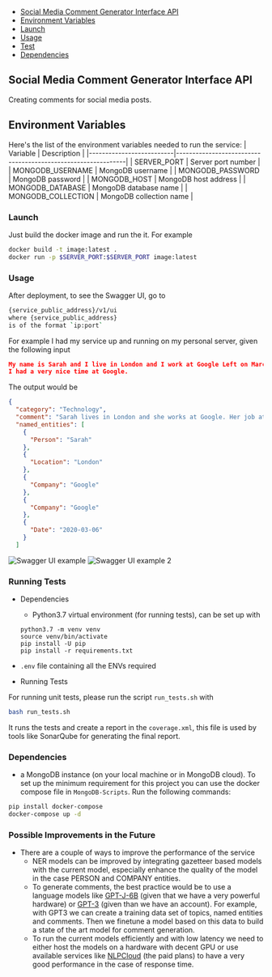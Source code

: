 

 - [Social Media Comment Generator Interface API](#social-media-comment-generator-interface-api)
 - [Environment Variables](#environment-variables)
  - [Launch](#launch)
  - [Usage](#usage)
  - [Test](#test)
  - [Dependencies](#dependencies)

## Social Media Comment Generator Interface API

Creating comments for social media posts.


## Environment Variables

Here's the list of the environment variables needed to run the service:
| Variable                | Description                                                  |
|--------------------------|--------------------------------------------------------------|
| SERVER_PORT              | Server port number                                           |
| MONGODB_USERNAME              | MongoDB username |
| MONGODB_PASSWORD                 | MongoDB password |
| MONGODB_HOST           | MongoDB host address     |
| MONGODB_DATABASE | MongoDB database name  |
| MONGODB_COLLECTION | MongoDB collection name  |


### Launch

Just build the docker image and run the it. For example
```bash
docker build -t image:latest .
docker run -p $SERVER_PORT:$SERVER_PORT image:latest
```

### Usage

After deployment, to see the Swagger UI, go to
```bash
{service_public_address}/v1/ui
where {service_public_address}
is of the format `ip:port`
```

For example I had my service up and running on my personal server, given the following input
```json
My name is Sarah and I live in London and I work at Google Left on March 6th 2020. My job there mostly involved in leading a team of sotware developers in two projects about self driving cars.
I had a very nice time at Google.
```
The output would be
```json
{
  "category": "Technology",
  "comment": "Sarah lives in London and she works at Google. Her job at Google left on March 6th 2020. She was involved in leading a team of sotware developers in two projects about self driving cars. Sarah had a nice time at Google and she had a very nice time there.",
  "named_entities": [
    {
      "Person": "Sarah"
    },
    {
      "Location": "London"
    },
    {
      "Company": "Google"
    },
    {
      "Company": "Google"
    },
    {
      "Date": "2020-03-06"
    }
  ]
```
![Swagger UI example](https://lh3.googleusercontent.com/_2Xh6Txg1qznAaAD3q_FFrl1PJG6rJS4q-jmEB5f9CjwjfyZxBN5dt0g-EhtLbdzymIu5lbCRL_C01zzPLnnMvfYz7kJp91ZPUxWtMh-vliOaKBfSLSC6n24yz9H1UFpEkwASkFWxlnbL3LrEYrTq-LOeSkVexPejsG3ZPCx0MJ3Q1hybp0JH5pJuHe9E2WEJl5D_OoDSZyjNC0uuKZW4U08D0QT1Dd7lFMsD3QdwZkFGXmzajtjsehxv2GyDUFl5DmJsX99EXQbzNz2y7h2kJmq6fJGOob1doNjjX-Qu3RJSmTbXxgFodQLuYo0FYeH14CjtMriLiToDiJkWJjTWM-iLUvoE0e8_OqE8SLuvgeBHm56Po55QuR0Yl6NCq6DDKXNGPX1uOSraeYUrQHPcGQSu7eEwWcdix2VV_u04NhFOjSwfrJbgPHa7rn5py_5viWJDe9iDZAzW_UgqmAVlZm_XmCtaTHPadbA-ANzQoD9Db2nlhRuCnJfqw9_sYG8vVjag3tAAAifXCbouGJNyAO1JKdxJBlLaNB_wLpuJIz-Z1iFhd7GAUvoKdtk8_XeLR1sHWW2XFreiODqndEUm3vXHg5sEqI6lSXmr7QHtZbOTN45beM3FeKtn8BCuS6Cp6bFdjgy4KyIPELfPYaa7O2kOyy1xqQwOMPY49fBLoupu1QQAiSwhqB9Sr1sDxg3rifSl-3Z9HSXSjxFPnopWIvSSCy54vJWb_hbY46KKMJeydN7TNnLaYxkUvZSPQ=w1027-h607-no?authuser=0)
![Swagger UI example 2](https://lh3.googleusercontent.com/t9hduPrI8XH8iWBHuDpyzX2UxCGhZgvOw9peUaIoNU-RJjvUuinZADcuIucxPs_-X2_3_SYrgVCdSz9BSdCjim8_iWM7YOaFXzuQSX7hTjH0zbn53f558KX5Vp2k3YwC-2ekW9NqXukP2SQTHtCfh7iD0dJaoHUewQJ56lLQycVX3iRrQ5OvFYwjCfCWelZqN-CM8wiRk1bJiTFQIDjmyYFdIFfHLXr2ksXLPJEmWM_wnQvhPjCyS4ureARbbNtAOhCheXc18VM6jzPke7bnsiFFNb4giLWkkXdA2UPE5U5bEuU4lmh5qUy8_SOVtJ8dpq2gfYQqIAkmlclhcdkM9djcgelolnO0f3lKT1PTt5VrRvU-7P4KKdrAajmgV8ZcJjtywb5s_gx2ByA3EUzopU7i-OJeob_OiwV4F0Ryq6JYfE-8YXrndCW4iUS-UHOzvMAS64IUXPb_IOVHwjJGH6wGU6ltWxKSXDqelVhH_wZ9E5g-vmTadbRKN5OisyatalcJfnX583KbJvA6eKZhg7SqAf9F34cEJnNe1lARcw0Vg_lhslsiRlynmJ7h0-5rLDFMwJKdpxVrw2jYJBKvzECZNV999uOM1pKuFC5cCYXrdinAMQYvZW4ktQATdgI-IdoUveR728toz33KUqXGvE4YwdBnJAET2Qxrz1ZqUMNtIp2RWrl53PGxFByWz5I_qNH8zmi9UPqpY975fp4_lDYicuw4ZgwDvzVG-ZFOd1ct_c38KP6awXhfkJe6nQ=w1051-h627-no?authuser=0)
### Running Tests
  
- Dependencies

	* Python3.7 virtual environment (for running tests), can be set up with
	```bas
	python3.7 -m venv venv
	source venv/bin/activate
	pip install -U pip
	pip install -r requirements.txt
	```
* `.env` file containing all the ENVs required 
- Running Tests

For running unit tests, please run the script `run_tests.sh` with 
```bash 
bash run_tests.sh
```
It runs the tests and create a report in the `coverage.xml`, this file is used by tools like SonarQube for generating the final report.


### Dependencies

* a MongoDB instance (on your local machine or in MongoDB cloud). To set up the minimum requirement for this project you can use the docker compose file in `MongoDB-Scripts`. Run the following commands:
```bash
pip install docker-compose
docker-compose up -d
```


### Possible Improvements in the Future

* There are a couple of ways to improve the performance of the service
	* NER models can be improved by integrating gazetteer based models with the current model, especially enhance the quality of the model in the case PERSON and COMPANY entities.
	* To generate comments, the best practice would be  to use a language models like [GPT-J-6B](https://huggingface.co/EleutherAI/gpt-j-6B?text=My+name+is+Merve+and+my+favorite) (given that we have a very powerful hardware) or [GPT-3](https://openai.com/api/) (given than we have an account). For example, with GPT3 we can create a training data set of topics, named entities and comments. Then we finetune a model based on this data to build a state of the art model for comment generation.
	* To run the current models efficiently and with low latency we need to either host the models on a hardware with decent GPU or use available services like [NLPCloud](https://nlpcloud.io/) (the paid plans) to have a very good performance in the case of response time.
